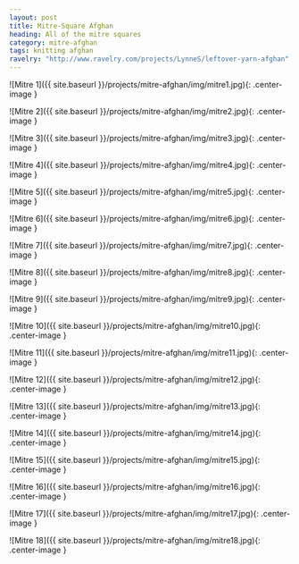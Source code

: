 ```yaml
---
layout: post
title: Mitre-Square Afghan
heading: All of the mitre squares
category: mitre-afghan
tags: knitting afghan
ravelry: "http://www.ravelry.com/projects/LynneS/leftover-yarn-afghan"
---
```


![Mitre 1]({{ site.baseurl }}/projects/mitre-afghan/img/mitre1.jpg){: .center-image }

![Mitre 2]({{ site.baseurl }}/projects/mitre-afghan/img/mitre2.jpg){: .center-image }

![Mitre 3]({{ site.baseurl }}/projects/mitre-afghan/img/mitre3.jpg){: .center-image }

![Mitre 4]({{ site.baseurl }}/projects/mitre-afghan/img/mitre4.jpg){: .center-image }

![Mitre 5]({{ site.baseurl }}/projects/mitre-afghan/img/mitre5.jpg){: .center-image }

![Mitre 6]({{ site.baseurl }}/projects/mitre-afghan/img/mitre6.jpg){: .center-image }

![Mitre 7]({{ site.baseurl }}/projects/mitre-afghan/img/mitre7.jpg){: .center-image }

![Mitre 8]({{ site.baseurl }}/projects/mitre-afghan/img/mitre8.jpg){: .center-image }

![Mitre 9]({{ site.baseurl }}/projects/mitre-afghan/img/mitre9.jpg){: .center-image }

![Mitre 10]({{ site.baseurl }}/projects/mitre-afghan/img/mitre10.jpg){: .center-image }

![Mitre 11]({{ site.baseurl }}/projects/mitre-afghan/img/mitre11.jpg){: .center-image }

![Mitre 12]({{ site.baseurl }}/projects/mitre-afghan/img/mitre12.jpg){: .center-image }

![Mitre 13]({{ site.baseurl }}/projects/mitre-afghan/img/mitre13.jpg){: .center-image }

![Mitre 14]({{ site.baseurl }}/projects/mitre-afghan/img/mitre14.jpg){: .center-image }

![Mitre 15]({{ site.baseurl }}/projects/mitre-afghan/img/mitre15.jpg){: .center-image }

![Mitre 16]({{ site.baseurl }}/projects/mitre-afghan/img/mitre16.jpg){: .center-image }

![Mitre 17]({{ site.baseurl }}/projects/mitre-afghan/img/mitre17.jpg){: .center-image }

![Mitre 18]({{ site.baseurl }}/projects/mitre-afghan/img/mitre18.jpg){: .center-image }